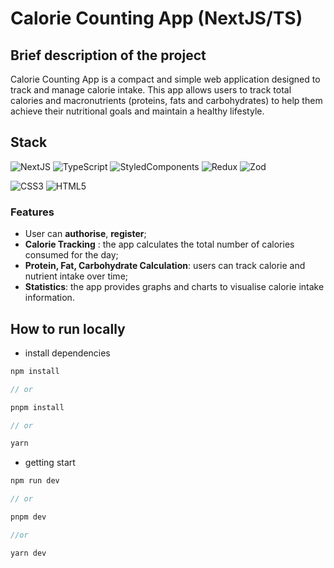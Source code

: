 # Сalorie Counting App (NextJS/TS)

## Brief description of the project

Calorie Counting App is a compact and simple web application designed to track and manage calorie intake. This app allows users to track total calories and macronutrients (proteins, fats and carbohydrates) to help them achieve their nutritional goals and maintain a healthy lifestyle.

## Stack

![NextJS](	https://img.shields.io/badge/next%20js-000000?style=for-the-badge&logo=nextdotjs&logoColor=white)
![TypeScript](https://img.shields.io/badge/typescript-%23007ACC.svg?style=for-the-badge&logo=typescript&logoColor=white)
![StyledComponents](https://img.shields.io/badge/styled--components-DB7093?style=for-the-badge&logo=styled-components&logoColor=white)
![Redux](https://img.shields.io/badge/Redux-593D88?style=for-the-badge&logo=redux&logoColor=white)
![Zod](https://img.shields.io/badge/Zod-000000?style=for-the-badge&logo=zod&logoColor=3068B7)

![CSS3](https://img.shields.io/badge/css3-%231572B6.svg?style=for-the-badge&logo=css3&logoColor=white)
![HTML5](https://img.shields.io/badge/html5-%23E34F26.svg?style=for-the-badge&logo=html5&logoColor=white)

### Features
* User can **authorise**, **register**;
* **Calorie Tracking** : the app calculates the total number of calories consumed for the day;
* **Protein, Fat, Carbohydrate Calculation**: users can track calorie and nutrient intake over time;
* **Statistics**: the app provides graphs and charts to visualise calorie intake information.

## How to run locally

* install dependencies
```js
npm install

// or

pnpm install

// or

yarn
```
* getting start
```js
npm run dev

// or

pnpm dev

//or

yarn dev
```
